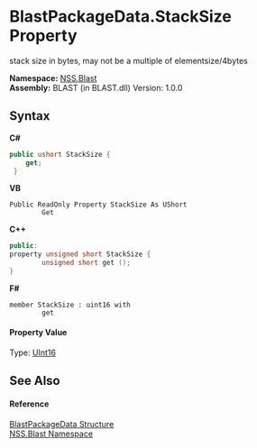 # BlastPackageData.StackSize Property 
 

stack size in bytes, may not be a multiple of elementsize/4bytes

**Namespace:**&nbsp;<a href="88b55311-4a89-0894-e27a-e157e443c7f7.md">NSS.Blast</a><br />**Assembly:**&nbsp;BLAST (in BLAST.dll) Version: 1.0.0

## Syntax

**C#**<br />
``` C#
public ushort StackSize {
	get;
 }
```

**VB**<br />
``` VB
Public ReadOnly Property StackSize As UShort
		Get
```

**C++**<br />
``` C++
public:
property unsigned short StackSize {
		unsigned short get ();
}
```

**F#**<br />
``` F#
member StackSize : uint16 with 
		get

```


#### Property Value
Type: <a href="https://docs.microsoft.com/dotnet/api/system.uint16" target="_blank" rel="noopener noreferrer">UInt16</a>

## See Also


#### Reference
<a href="08d36c75-b5dc-8eaf-5936-daa952653fa2.md">BlastPackageData Structure</a><br /><a href="88b55311-4a89-0894-e27a-e157e443c7f7.md">NSS.Blast Namespace</a><br />